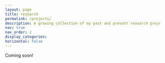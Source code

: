 ```yaml
---
layout: page
title: research
permalink: /projects/
description: A growing collection of my past and present research projects.
nav: true
nav_order: 2
display_categories:
horizontal: false
---
```


Coming soon!
